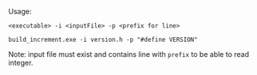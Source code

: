 Usage:

`<executable> -i <inputFile> -p <prefix for line>`

`build_increment.exe -i version.h -p "#define VERSION"`

Note: input file must exist and contains line with `prefix` to be able to read integer.

